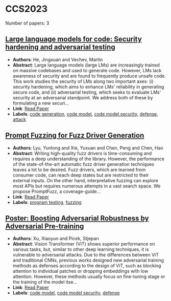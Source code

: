 # CCS2023

Number of papers: 3

## [Large language models for code: Security hardening and adversarial testing](paper_1.md)
- **Authors**: He, Jingxuan and Vechev, Martin
- **Abstract**: Large language models (large LMs) are increasingly trained on massive codebases and used to generate code. However, LMs lack awareness of security and are found to frequently produce unsafe code. This work studies the security of LMs along two important axes: (i) security hardening, which aims to enhance LMs' reliability in generating secure code, and (ii) adversarial testing, which seeks to evaluate LMs' security at an adversarial standpoint. We address both of these by formulating a new securi...
- **Link**: [Read Paper](https://arxiv.org/abs/2302.05319)
- **Labels**: [code generation](../../labels/code_generation.md), [code model](../../labels/code_model.md), [code model security](../../labels/code_model_security.md), [defense](../../labels/defense.md), [attack](../../labels/attack.md)

## [Prompt Fuzzing for Fuzz Driver Generation](paper_2.md)
- **Authors**: Lyu, Yunlong and Xie, Yuxuan and Chen, Peng and Chen, Hao
- **Abstract**: Writing high-quality fuzz drivers is time-consuming and requires a deep understanding of the library. However, the performance of the state-of-the-art automatic fuzz driver generation techniques leaves a lot to be desired. Fuzz drivers, which are learned from consumer code, can reach deep states but are restricted to their external inputs. On the other hand, interpretative fuzzing can explore most APIs but requires numerous attempts in a vast search space. We propose PromptFuzz, a coverage-guide...
- **Link**: [Read Paper](https://arxiv.org/pdf/2312.17677.pdf)
- **Labels**: [program testing](../../labels/program_testing.md), [fuzzing](../../labels/fuzzing.md)

## [Poster: Boosting Adversarial Robustness by Adversarial Pre-training](paper_3.md)
- **Authors**: Xu, Xiaoyun and Picek, Stjepan
- **Abstract**: Vision Transformer (ViT) shows superior performance on various tasks, but, similar to other deep learning techniques, it is vulnerable to adversarial attacks. Due to the differences between ViT and traditional CNNs, previous works designed new adversarial training methods as defenses according to the design of ViT, such as blocking attention to individual patches or dropping embeddings with low attention. However, these methods usually focus on fine-tuning stage or the training of the model itse...
- **Link**: [Read Paper](https://doi.org/10.1145/3576915.3624370)
- **Labels**: [code model](../../labels/code_model.md), [code model security](../../labels/code_model_security.md), [defense](../../labels/defense.md)

